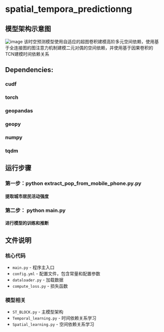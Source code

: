 # spatial_tempora_predictionng
## 模型架构示意图
![image](https://github.com/xugh1997/spatial_tempora_predictionng/blob/main/introduction.png)
该时空预测模型使用自适应的超图卷积建模高阶多元空间依赖，使用基于全连接图的图注意力机制建模二元对偶的空间依赖，并使用基于因果卷积的TCN建模时间依赖关系
## Dependencies:
### cudf
### torch
### geopandas
### geopy
### numpy
### tqdm
## 运行步骤
### 第一步：python extract_pop_from_mobile_phone.py.py
#### 提取城市居民活动强度
### 第二步： python main.py
#### 进行模型的训练和推断
## 文件说明
### 核心代码
- `main.py` - 程序主入口
- `config.yml` - 配置文件，包含常量和配置参数
- `dataloader.py` - 加载数据
- `compute_loss.py` - 损失函数
### 模型相关
- `ST_BLOCK.py` - 主模型架构
- `Temporal_learning.py` - 时间依赖关系学习
- `Spatial_learning.py` - 空间依赖关系学习
